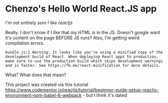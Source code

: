 # Chenzo's Hello World React.JS app

*I'm not entirely sure I like reactjs*


Really. I don't know if I like that my HTML is in the JS. Doesn't google want it's content on the page BEFORE JS runs? Also, I'm getting weird compilation errors. 

```bundle.js:1 Warning: It looks like you're using a minified copy of the development build of React. When deploying React apps to production, make sure to use the production build which skips development warnings and is faster. See https://fb.me/react-minification for more details.```

What? What does that mean? 

This project was created via this tutorial https://www.codementor.io/reactjs/tutorial/beginner-guide-setup-reactjs-environment-npm-babel-6-webpack - but I think it's dated 